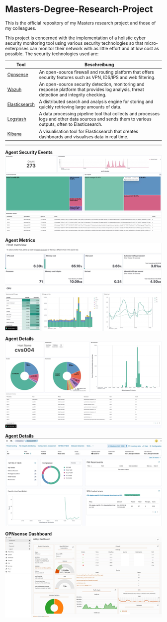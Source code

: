 # Masters-Degree-Research-Project
This is the official repository of my Masters research project and those of my colleagues.

This project is concerned with the implementation of a holistic cyber security monitoring tool using various security technologies so that micro-enterprises can monitor their network with as little effort and at low cost as possible. The security technologies used are:

| Tool | Beschreibung |
| ----------- | ----------- |
| [Opnsense](https://opnsense.org/)      | An open-source firewall and routing platform that offers security features such as VPN, IDS/IPS and web filtering. |
| [Wazuh](https://wazuh.com/)         | An open-source security detection, monitoring and response platform that provides log analysis, threat detection and integrity checking. |
| [Elasticsearch](https://www.elastic.co/de/elasticsearch) | A distributed search and analysis engine for storing and quickly retrieving large amounts of data.     |
| [Logstash](https://www.elastic.co/de/logstash)      | A data processing pipeline tool that collects and processes logs and other data sources and sends them to various outputs, often to Elasticsearch. |
| [Kibana](https://www.elastic.co/de/kibana)        | A visualisation tool for Elasticsearch that creates dashboards and visualises data in real time. | 

---
**Agent Security Events**
![](https://raw.githubusercontent.com/A-Ozan/Masters-Degree-Research-Project/refs/heads/main/pictures/security-events.jpeg)

**Agent Metrics**
![](https://raw.githubusercontent.com/A-Ozan/Masters-Degree-Research-Project/refs/heads/main/pictures/metrics.jpeg)

**Agent Details**
![](https://raw.githubusercontent.com/A-Ozan/Masters-Degree-Research-Project/refs/heads/main/pictures/host-details.jpg)

**Agent Details**
![](https://raw.githubusercontent.com/A-Ozan/Masters-Degree-Research-Project/refs/heads/main/pictures/wazuh-agent.jpeg)

**OPNsense Dashboard**
![](https://raw.githubusercontent.com/A-Ozan/Masters-Degree-Research-Project/refs/heads/main/pictures/opnsensedashboard.png)
